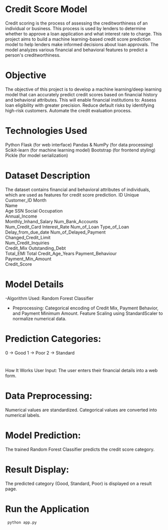 # Credit Score Model
Credit scoring is the process of assessing the creditworthiness of an individual or business. This process is used by lenders to determine whether to approve a loan application and what interest rate to charge.
This project aims to build a machine learning-based credit score prediction model to help lenders make informed decisions about loan approvals. The model analyzes various financial and behavioral features to predict a person's creditworthiness.

# Objective
The objective of this project is to develop a machine learning/deep learning model that can accurately predict credit scores based on financial history and behavioral attributes. This will enable financial institutions to:
Assess loan eligibility with greater precision.
Reduce default risks by identifying high-risk customers.
Automate the credit evaluation process.
# Technologies Used

  Python
  Flask (for web interface)
  Pandas & NumPy (for data processing)
  Scikit-learn (for machine learning model)
  Bootstrap (for frontend styling)
  Pickle (for model serialization)

# Dataset Description

The dataset contains financial and behavioral attributes of individuals, which are used as features for credit score prediction.
ID	Unique 
Customer_ID	
Month	
Name	
Age
SSN	Social
Occupation	
Annual_Income	
Monthly_Inhand_Salary
Num_Bank_Accounts	
Num_Credit_Card	
Interest_Rate
Num_of_Loan	
Type_of_Loan	
Delay_from_due_date	
Num_of_Delayed_Payment	
Changed_Credit_Limit	
Num_Credit_Inquiries	
Credit_Mix
Outstanding_Debt	
Total_EMI	Total 
Credit_Age_Years
Payment_Behaviour	
Payment_Min_Amount	
Credit_Score	
# Model Details
-Algorithm Used: 
Random Forest Classifier

- Preprocessing:
Categorical encoding of Credit Mix, Payment Behavior, and Payment Minimum Amount.
Feature Scaling using StandardScaler to normalize numerical data.

# Prediction Categories:
0 → Good
1 → Poor
2 → Standard

# 
How It Works
User Input: The user enters their financial details into a web form.
# Data Preprocessing:

Numerical values are standardized.
Categorical values are converted into numerical labels.
# Model Prediction:

The trained Random Forest Classifier predicts the credit score category.
# Result Display:

The predicted category (Good, Standard, Poor) is displayed on a result page.


# Run the Application
     python app.py
